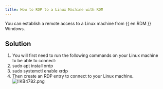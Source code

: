 ```yaml
---
title: How to RDP to a Linux Machine with RDM
---
```

You can establish a remote access to a Linux machine from {{ en.RDM }} Windows.
## Solution
1. You will first need to run the following commands on your Linux machine to be able to connect:
1. sudo apt install xrdp
1. sudo systemctl enable xrdp
1. Then create an RDP entry to connect to your Linux machine.  
![!!KB4782.png](/img/en/kb/KB4782.png)
